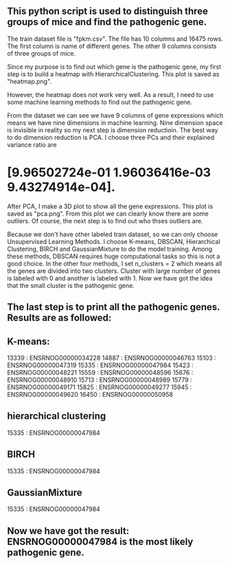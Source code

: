 ## This python script is used to distinguish three groups of mice and find the pathogenic gene.

The train dataset file is "fpkm.csv". The file has 10 columns and 16475 rows. The first column is name of different genes. The other 9 columns consists of three groups of mice.

Since my purpose is to find out which gene is the pathogenic gene, my first step is to build a heatmap with HierarchicalClustering. This plot is saved as "heatmap.png".

However, the heatmap does not work very well. As a result, I need to use some machine learning methods to find out the pathogenic gene. 

From the dataset we can see we have 9 columns of gene expressions which means we have nine dimensions in machine learning. Nine dimension space is invisible in reality so my next step is dimension reductioin. The best way to do dimension reduction is PCA. I choose three PCs and their explained variance ratio are 
# [9.96502724e-01 1.96036416e-03 9.43274914e-04].

After PCA, I make a 3D plot to show all the gene expressions. This plot is saved as "pca.png". From this plot we can clearly know there are some outliers. Of course, the next step is to find out who thses outliers are.

Because we don't have other labeled train dataset, so we can only choose Unsupervised Learning Methods. I choose K-means, DBSCAN, Hierarchical Clustering, BIRCH and GaussianMixture to do the model training. Among these methods, DBSCAN requires huge computational tasks so this is not a good choice. In the other four methods, I set n_clusters = 2 which means all the genes are divided into two clusters. Cluster with large number of genes is labeled with 0 and another is labeled with 1. Now we have got the idea that the small cluster is the pathogenic gene. 

## The last step is to print all the pathogenic genes. Results are as followed:

## K-means:
13339 : ENSRNOG00000034228
14887 : ENSRNOG00000046763
15103 : ENSRNOG00000047319
15335 : ENSRNOG00000047984
15423 : ENSRNOG00000048221
15559 : ENSRNOG00000048596
15676 : ENSRNOG00000048910
15713 : ENSRNOG00000048989
15779 : ENSRNOG00000049171
15825 : ENSRNOG00000049277
15945 : ENSRNOG00000049620
16450 : ENSRNOG00000050958

## hierarchical clustering
15335 : ENSRNOG00000047984

## BIRCH
15335 : ENSRNOG00000047984

## GaussianMixture
15335 : ENSRNOG00000047984

## Now we have got the result: ENSRNOG00000047984 is the most likely pathogenic gene.
